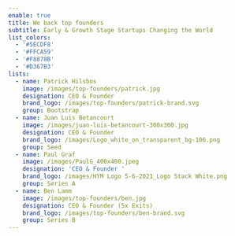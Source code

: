 ```yaml
---
enable: true
title: We back top founders
subtitle: Early & Growth Stage Startups Changing the World
list_colors:
  - '#5ECDF8'
  - '#FFCA59'
  - '#F8878B'
  - '#D367B3'
lists:
  - name: Patrick Hilsbos
    image: /images/top-founders/patrick.jpg
    designation: CEO & Founder
    brand_logo: /images/top-founders/patrick-brand.svg
    group: Bootstrap
  - name: Juan Luis Betancourt
    image: /images/juan-luis-betancourt-300x300.jpg
    designation: CEO & Founder
    brand_logo: /images/Logo_white_on_transparent_bg-106.png
    group: Seed
  - name: Paul Graf
    image: /images/PaulG_400x400.jpeg
    designation: 'CEO & Founder '
    brand_logo: /images/HYM Logo 5-6-2021_Logo Stack White.png
    group: Series A
  - name: Ben Lamm
    image: /images/top-founders/ben.jpg
    designation: CEO & Founder (5x Exits)
    brand_logo: /images/top-founders/ben-brand.svg
    group: Series B
---
```


